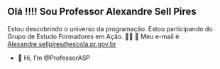 ## Olá !!!! Sou Professor Alexandre Sell Pires
Estou descobrindo o universo da programação. 
Estou participando do Grupo de Estudo Formadores em Ação. 🧑‍🎓
🔸 Meu e-mail é Alexandre.sellpires@escola.pr.gov.br
- 👋 Hi, I’m @ProfessorASP
<!---
ProfessorASP/ProfessorASP is a ✨ special ✨ repository because its `README.md` (this file) appears on your GitHub profile.
You can click the Preview link to take a look at your changes.
--->
